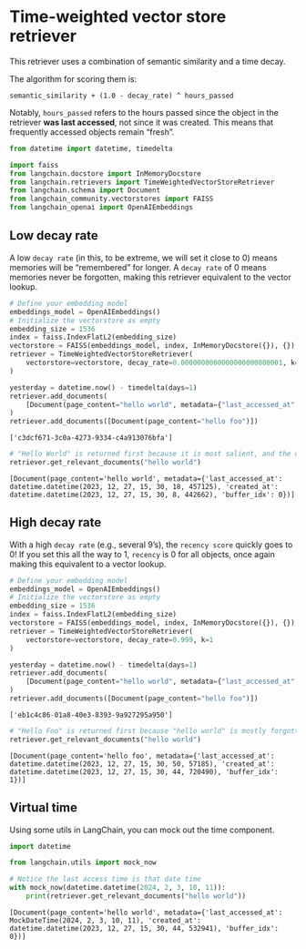 # Time-weighted vector store retriever

This retriever uses a combination of semantic similarity and a time decay.

The algorithm for scoring them is:

```text
semantic_similarity + (1.0 - decay_rate) ^ hours_passed
```



Notably, `hours_passed` refers to the hours passed since the object in the retriever **was last accessed**, not since it was created. This means that frequently accessed objects remain “fresh”.

```python
from datetime import datetime, timedelta

import faiss
from langchain.docstore import InMemoryDocstore
from langchain.retrievers import TimeWeightedVectorStoreRetriever
from langchain.schema import Document
from langchain_community.vectorstores import FAISS
from langchain_openai import OpenAIEmbeddings
```



## Low decay rate

A low `decay rate` (in this, to be extreme, we will set it close to 0) means memories will be “remembered” for longer. A `decay rate` of 0 means memories never be forgotten, making this retriever equivalent to the vector lookup.

```python
# Define your embedding model
embeddings_model = OpenAIEmbeddings()
# Initialize the vectorstore as empty
embedding_size = 1536
index = faiss.IndexFlatL2(embedding_size)
vectorstore = FAISS(embeddings_model, index, InMemoryDocstore({}), {})
retriever = TimeWeightedVectorStoreRetriever(
    vectorstore=vectorstore, decay_rate=0.0000000000000000000000001, k=1
)
```



```python
yesterday = datetime.now() - timedelta(days=1)
retriever.add_documents(
    [Document(page_content="hello world", metadata={"last_accessed_at": yesterday})]
)
retriever.add_documents([Document(page_content="hello foo")])
```



```text
['c3dcf671-3c0a-4273-9334-c4a913076bfa']
```



```python
# "Hello World" is returned first because it is most salient, and the decay rate is close to 0., meaning it's still recent enough
retriever.get_relevant_documents("hello world")
```



```text
[Document(page_content='hello world', metadata={'last_accessed_at': datetime.datetime(2023, 12, 27, 15, 30, 18, 457125), 'created_at': datetime.datetime(2023, 12, 27, 15, 30, 8, 442662), 'buffer_idx': 0})]
```



## High decay rate

With a high `decay rate` (e.g., several 9’s), the `recency score` quickly goes to 0! If you set this all the way to 1, `recency` is 0 for all objects, once again making this equivalent to a vector lookup.

```python
# Define your embedding model
embeddings_model = OpenAIEmbeddings()
# Initialize the vectorstore as empty
embedding_size = 1536
index = faiss.IndexFlatL2(embedding_size)
vectorstore = FAISS(embeddings_model, index, InMemoryDocstore({}), {})
retriever = TimeWeightedVectorStoreRetriever(
    vectorstore=vectorstore, decay_rate=0.999, k=1
)
```



```python
yesterday = datetime.now() - timedelta(days=1)
retriever.add_documents(
    [Document(page_content="hello world", metadata={"last_accessed_at": yesterday})]
)
retriever.add_documents([Document(page_content="hello foo")])
```



```text
['eb1c4c86-01a8-40e3-8393-9a927295a950']
```



```python
# "Hello Foo" is returned first because "hello world" is mostly forgotten
retriever.get_relevant_documents("hello world")
```



```text
[Document(page_content='hello foo', metadata={'last_accessed_at': datetime.datetime(2023, 12, 27, 15, 30, 50, 57185), 'created_at': datetime.datetime(2023, 12, 27, 15, 30, 44, 720490), 'buffer_idx': 1})]
```



## Virtual time

Using some utils in LangChain, you can mock out the time component.

```python
import datetime

from langchain.utils import mock_now
```



```python
# Notice the last access time is that date time
with mock_now(datetime.datetime(2024, 2, 3, 10, 11)):
    print(retriever.get_relevant_documents("hello world"))
```



```text
[Document(page_content='hello world', metadata={'last_accessed_at': MockDateTime(2024, 2, 3, 10, 11), 'created_at': datetime.datetime(2023, 12, 27, 15, 30, 44, 532941), 'buffer_idx': 0})]
```



